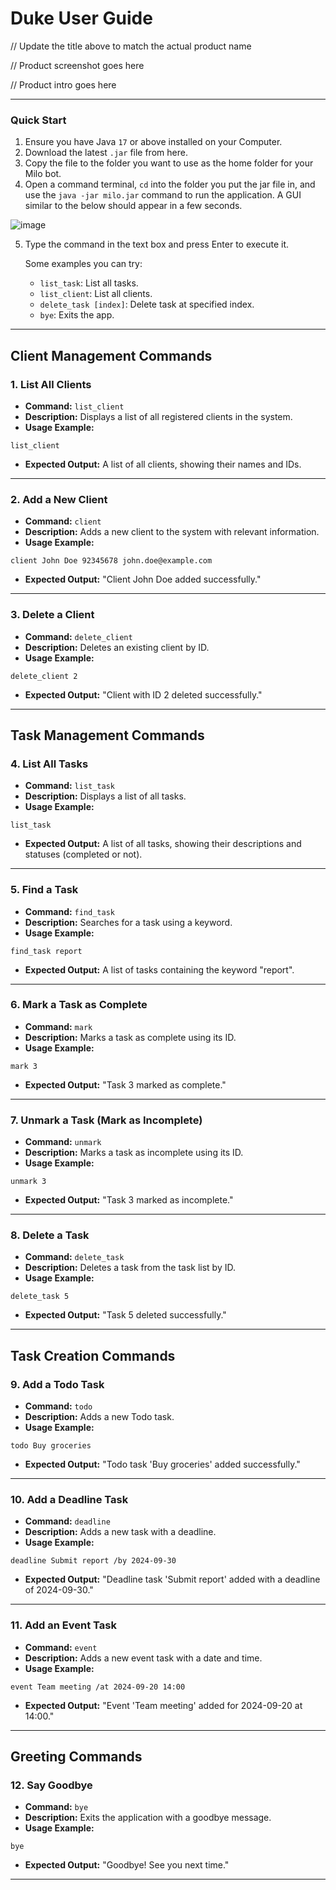 # Duke User Guide

// Update the title above to match the actual product name

// Product screenshot goes here

// Product intro goes here

---
### Quick Start

1. Ensure you have Java `17` or above installed on your Computer.
2. Download the latest `.jar` file from here.
3. Copy the file to the folder you want to use as the home folder for your Milo bot.
4. Open a command terminal, `cd` into the folder you put the jar file in, and use the `java -jar milo.jar` command to run the application. A GUI similar to the below should appear in a few seconds.

![image](https://github.com/user-attachments/assets/ee27ac5d-b282-4e00-a03e-c924a3edaae9)

5. Type the command in the text box and press Enter to execute it.

   Some examples you can try:
   - `list_task`: List all tasks.
   - `list_client`: List all clients.
   - `delete_task [index]`: Delete task at specified index.
   - `bye`: Exits the app.


---

## **Client Management Commands**

### 1. **List All Clients**
- **Command:** `list_client`
- **Description:** Displays a list of all registered clients in the system.
- **Usage Example:**
```
list_client
```
- **Expected Output:** A list of all clients, showing their names and IDs.

---

### 2. **Add a New Client**
- **Command:** `client`
- **Description:** Adds a new client to the system with relevant information.
- **Usage Example:**
```
client John Doe 92345678 john.doe@example.com
```
- **Expected Output:** "Client John Doe added successfully."

---

### 3. **Delete a Client**
- **Command:** `delete_client`
- **Description:** Deletes an existing client by ID.
- **Usage Example:**
```
delete_client 2
```
- **Expected Output:** "Client with ID 2 deleted successfully."

---

## **Task Management Commands**

### 4. **List All Tasks**
- **Command:** `list_task`
- **Description:** Displays a list of all tasks.
- **Usage Example:**
```
list_task
```
- **Expected Output:** A list of all tasks, showing their descriptions and statuses (completed or not).

---

### 5. **Find a Task**
- **Command:** `find_task`
- **Description:** Searches for a task using a keyword.
- **Usage Example:**
```
find_task report
```
- **Expected Output:** A list of tasks containing the keyword "report".

---

### 6. **Mark a Task as Complete**
- **Command:** `mark`
- **Description:** Marks a task as complete using its ID.
- **Usage Example:**
```
mark 3
```
- **Expected Output:** "Task 3 marked as complete."

---

### 7. **Unmark a Task (Mark as Incomplete)**
- **Command:** `unmark`
- **Description:** Marks a task as incomplete using its ID.
- **Usage Example:**
```
unmark 3
```
- **Expected Output:** "Task 3 marked as incomplete."

---

### 8. **Delete a Task**
- **Command:** `delete_task`
- **Description:** Deletes a task from the task list by ID.
- **Usage Example:**
```
delete_task 5
```
- **Expected Output:** "Task 5 deleted successfully."

---

## **Task Creation Commands**

### 9. **Add a Todo Task**
- **Command:** `todo`
- **Description:** Adds a new Todo task.
- **Usage Example:**
```
todo Buy groceries
```
- **Expected Output:** "Todo task 'Buy groceries' added successfully."

---

### 10. **Add a Deadline Task**
- **Command:** `deadline`
- **Description:** Adds a new task with a deadline.
- **Usage Example:**
```
deadline Submit report /by 2024-09-30
```
- **Expected Output:** "Deadline task 'Submit report' added with a deadline of 2024-09-30."

---

### 11. **Add an Event Task**
- **Command:** `event`
- **Description:** Adds a new event task with a date and time.
- **Usage Example:**
```
event Team meeting /at 2024-09-20 14:00
```
- **Expected Output:** "Event 'Team meeting' added for 2024-09-20 at 14:00."

---

## **Greeting Commands**

### 12. **Say Goodbye**
- **Command:** `bye`
- **Description:** Exits the application with a goodbye message.
- **Usage Example:**
```
bye
```
- **Expected Output:** "Goodbye! See you next time."

---
